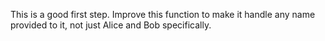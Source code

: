 This is a good first step. Improve this function to make it handle any name provided to it, not just Alice and Bob specifically.
